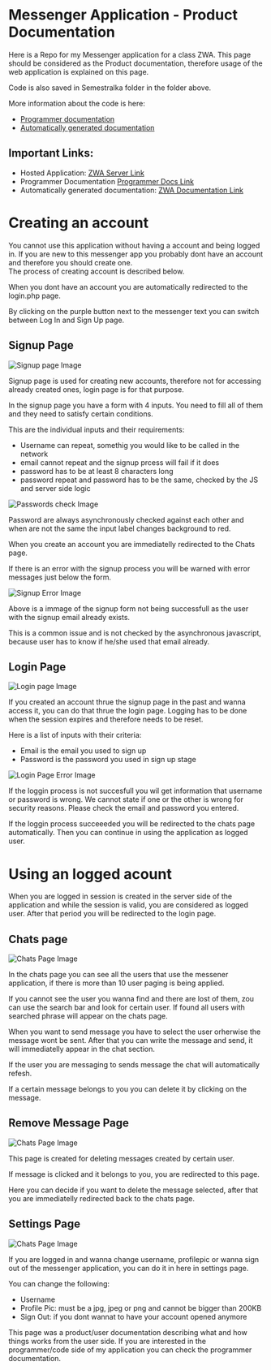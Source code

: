 # Messenger Application - Product Documentation

Here is a Repo for my Messenger application for a class ZWA.
This page should be considered as the Product documentation,
therefore usage of the web application is explained on this page. 

Code is also saved in Semestralka folder in the folder above. 

More information about the code is here:
- [Programmer documentation](https://github.com/jakubjanak2004/messenger-repo/blob/main/ProgrammerDocumentation.md) 
- [Automatically generated documentation](https://zwa.toad.cz/~janakja5/Semestralka/docs/api/)

## Important Links:

- Hosted Application: [ZWA Server Link](https://zwa.toad.cz/~janakja5/Semestralka/login.php)
- Programmer Documentation [Programmer Docs Link](https://github.com/jakubjanak2004/messenger-repo/blob/main/ProgrammerDocumentation.md)
- Automatically generated documentation: [ZWA Documentation Link](https://zwa.toad.cz/~janakja5/Semestralka/docs/api/)

# Creating an account

You cannot use this application without having a account and being logged in. 
If you are new to this messenger app you probably dont have an account and therefore you should create one.  
The process of creating account is described below.

When you dont have an account you are automatically redirected to the login.php page.

By clicking on the purple button next to the messenger text you can switch between Log In and Sign Up page.

## Signup Page

![Signup page Image](https://github.com/jakubjanak2004/messenger-repo/blob/main/Semestralka/images/Sn%C3%ADmka%20obrazovky%202023-12-28%20o%205.31.55%E2%80%AFPM.png)

Signup page is used for creating new accounts, therefore not for accessing already created ones, login page is for that purpose.

In the signup page you have a form with 4 inputs. You need to fill all of them and they need to satisfy certain conditions.

This are the individual inputs and their requirements:
- Username can repeat, somethig you would like to be called in the network
- email cannot repeat and the signup prcess will fail if it does
- password has to be at least 8 characters long
- password repeat and password has to be the same, checked by the JS and server side logic

![Passwords check Image](https://github.com/jakubjanak2004/messenger-repo/blob/main/Semestralka/images/Sn%C3%ADmka%20obrazovky%202023-12-28%20o%206.04.13%E2%80%AFPM.png)

Password are always asynchronously checked against each other and when are not the same the input label changes background to red.

When you create an account you are immediatelly redirected to the Chats page.

If there is an error with the signup process you will be warned with error messages just below the form.

![Signup Error Image](https://github.com/jakubjanak2004/messenger-repo/blob/main/Semestralka/images/Sn%C3%ADmka%20obrazovky%202023-12-28%20o%206.04.30%E2%80%AFPM.png)

Above is a immage of the signup form not being successfull as the user with the signup email already exists.

This is a common issue and is not checked by the asynchronous javascript,
because user has to know if he/she used that email already.

## Login Page

![Login page Image](https://github.com/jakubjanak2004/messenger-repo/blob/main/Semestralka/images/Sn%C3%ADmka%20obrazovky%202023-12-28%20o%205.31.48%E2%80%AFPM.png)

If you created an account thrue the signup page in the past and wanna access it,
you can do that thrue the login page.
Logging has to be done when the session expires and therefore needs to be reset.

Here is a list of inputs with their criteria:
- Email is the email you used to sign up
- Password is the password you used in sign up stage

![Login Page Error Image](https://github.com/jakubjanak2004/messenger-repo/blob/main/Semestralka/images/Sn%C3%ADmka%20obrazovky%202023-12-28%20o%206.03.52%E2%80%AFPM.png)

If the loggin process is not succesfull you wil get information that username or password is wrong.
We cannot state if one or the other is  wrong for security reasons. Please check the email and password you entered.

If the loggin process succeeeded you will be redirected to the chats page automatically.
Then you can continue in using the application as logged user.

# Using an logged acount

When you are logged in session is created in the server side of the application and while the session is valid,
you are considered as logged user. After that period you will be redirected to the login page.

## Chats page

![Chats Page Image](https://github.com/jakubjanak2004/messenger-repo/blob/main/Semestralka/images/Sn%C3%ADmka%20obrazovky%202023-12-28%20o%205.32.06%E2%80%AFPM.png)

In the chats page you can see all the users that use the messener application,
if there is more than 10 user paging is being applied.

If you cannot see the user you wanna find and there are lost of them,
zou can use the search bar and look for certain user. If found all users with searched phrase will appear on the chats page.

When you want to send message you have to select the user orherwise the message wont be sent.
After that you can write the message and send, it will immediatelly appear in the chat section.

If the user you are messaging to sends message the chat will automatically refesh.

If a certain message belongs to you you can delete it by clicking on the message.

## Remove Message Page

![Chats Page Image](https://github.com/jakubjanak2004/messenger-repo/blob/main/Semestralka/images/Sn%C3%ADmka%20obrazovky%202023-12-28%20o%205.39.24%E2%80%AFPM.png)

This page is created for deleting messages created by certain user.

If message is clicked and it belongs to you, you are redirected to this page.

Here you can decide if you want to delete the message selected, 
after that you are immediatelly redirected back to the chats page.

## Settings Page

![Chats Page Image](https://github.com/jakubjanak2004/messenger-repo/blob/main/Semestralka/images/Sn%C3%ADmka%20obrazovky%202023-12-28%20o%205.32.13%E2%80%AFPM.png)

If you are logged in and wanna change username, profilepic or wanna sign out of the messenger application,
you can do it in here in settings page.

You can change the following:
- Username
- Profile Pic: must be a jpg, jpeg or png and cannot be bigger than 200KB
- Sign Out: if you dont wannat to have your account opened anymore

This page was a product/user documentation describing what and how things works from the user side.
If you are interested in the programmer/code side of my application you can check the programmer documentation.